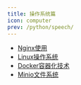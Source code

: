 ```yaml
---
title: 操作系统篇
icon: computer
prev: /python/speech/
---
```


- [Nginx使用](./Nginx使用.md)
- [Linux操作系统](./Linux.md)
- [Docker容器化技术](./Docker容器化技术.md)
- [Minio文件系统](./Minio文件系统.md)